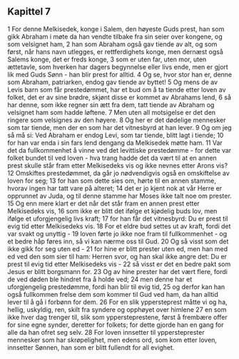 ## Kapittel 7

1 For denne Melkisedek, konge i Salem, den høyeste Guds prest, han som gikk Abraham i møte da han vendte tilbake fra sin seier over kongene, og som velsignet ham,
2 han som Abraham også gav tiende av alt, og som først, når hans navn utlegges, er rettferdighets konge, men dernæst også Salems konge, det er freds konge,
3 som er uten far, uten mor, uten ættetavle, som hverken har dagers begynnelse eller livs ende, men er gjort lik med Guds Sønn - han blir prest for alltid.
4 Og se, hvor stor han er, denne som Abraham, patriarken, endog gav tiende av byttet!
5 Og mens de av Levis barn som får prestedømmet, har et bud om å ta tiende etter loven av folket, det er av sine brødre, skjønt disse er kommet av Abrahams lend,
6 så har denne, som ikke regner sin ætt fra dem, tatt tiende av Abraham og velsignet ham som hadde løftene.
7 Men uten all motsigelse er det den ringere som velsignes av den høyere.
8 Og her er det dødelige mennesker som tar tiende, men der en som har det vitnesbyrd at han lever.
9 Og om jeg så må si: Ved Abraham er endog Levi, som tar tiende, blitt lagt i tiende;
10 for han var enda i sin fars lend dengang da Melkisedek møtte ham.
11 Var det da fullkommenhet å vinne ved det levittiske prestedømme - for dette var folket bundet til ved loven - hva trang hadde det da vært til at en annen prest skulle står fram etter Melkisedeks vis og ikke nevnes etter Arons vis?
12 Omskiftes prestedømmet, da går jo nødvendigvis også en omskiftelse av loven for seg;
13 for han som dette sies om, hørte til en annen stamme, hvorav ingen har tatt vare på alteret;
14 det er jo kjent nok at vår Herre er opprunnet av Juda, og til denne stamme har Moses ikke talt noe om prester.
15 Og enn mere klart er det når det står fram en annen prest etter Melkisedeks vis,
16 som ikke er blitt det ifølge et kjødelig buds lov, men ifølge et uforgjengelig livs kraft;
17 for han får det vitnesbyrd: Du er prest til evig tid etter Melkisedeks vis.
18 For et eldre bud settes ut av kraft, fordi det var svakt og unyttig -
19 loven førte jo ikke noe fram til fullkommenhet - og et bedre håp føres inn, så vi kan nærme oss til Gud.
20 Og så visst som det ikke gikk for seg uten ed -
21 for hine er blitt prester uten ed, men han med ed ved den som sier til ham: Herren svor, og han skal ikke angre det: Du er prest til evig tid etter Melkisedeks vis -
22 så visst er det en bedre pakt som Jesus er blitt borgsmann for.
23 Og av hine prester har det vært flere, fordi de ved døden ble hindret fra å holde ved;
24 men denne har et uforgjengelig prestedømme, fordi han blir til evig tid,
25 og derfor kan han også fullkommen frelse dem som kommer til Gud ved ham, da han alltid lever til å gå i forbønn for dem.
26 For en slik yppersteprest måtte vi og ha, hellig, uskyldig, ren, skilt fra syndere og opphøyet over himlene
27 en som ikke hver dag trenger til, slik som yppersteprestene, først å frembære offer for sine egne synder, deretter for folkets; for dette gjorde han en gang for alle da han ofret seg selv.
28 For loven innsetter til yppersteprester mennesker som har skrøpelighet, men edens ord, som kom etter loven, innsetter Sønnen, han som er blitt fullendt for all evighet.
